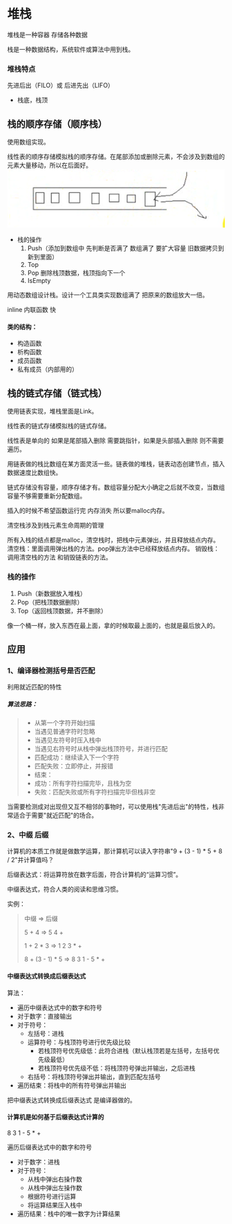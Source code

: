 # 堆栈

堆栈是一种容器  存储各种数据 

栈是一种数据结构，系统软件或算法中用到栈。

### 堆栈特点

先进后出（FILO）或 后进先出（LIFO）

- 栈底，栈顶

## 栈的顺序存储（顺序栈）
使用数组实现。

线性表的顺序存储模拟栈的顺序存储。在尾部添加或删除元素，不会涉及到数组的元素大量移动，所以在后面好。
![1892989-5f530e057ac5ffe0](assets/1892989-5f530e057ac5ffe0.png)

- 栈的操作
  1. Push（添加到数组中 先判断是否满了  数组满了 要扩大容量 旧数据拷贝到新到里面）
  2. Top
  3. Pop 删除栈顶数据，栈顶指向下一个
  4. IsEmpty

用动态数组设计栈。设计一个工具类实现数组满了 把原来的数组放大一倍。


inline 内联函数  快

#### 类的结构：

- 构造函数
- 析构函数
- 成员函数
- 私有成员（内部用的）

## 栈的链式存储（链式栈）

使用链表实现，堆栈里面是Link。

线性表的链式存储模拟栈的链式存储。

线性表是单向的 如果是尾部插入删除 需要跳指针，如果是头部插入删除 则不需要遍历。

用链表做的栈比数组在某方面灵活一些。链表做的堆栈，链表动态创建节点，插入数据速度比数组快。

链式存储没有容量，顺序存储才有。数组容量分配大小确定之后就不改变，当数组容量不够需要重新分配数组。

插入的时候不希望函数运行完 内存消失 所以要malloc内存。

清空栈涉及到栈元素生命周期的管理

所有入栈的结点都是malloc，清空栈时，把栈中元素弹出，并且释放结点内存。
清空栈：里面调用弹出栈的方法。pop弹出方法中已经释放结点内存。
销毁栈：调用清空栈的方法 和销毁链表的方法。

### 栈的操作

1. Push（新数据放入堆栈）
2. Pop（把栈顶数据删除）
3. Top（返回栈顶数据，并不删除）

像一个桶一样，放入东西在最上面，拿的时候取最上面的，也就是最后放入的。

## 应用

### 1、编译器检测括号是否匹配 

利用就近匹配的特性

##### 算法思路：

>- 从第一个字符开始扫描
>- 当遇见普通字符时忽略
>- 当遇见左符号时压入栈中
>- 当遇见右符号时从栈中弹出栈顶符号，并进行匹配
>  - 匹配成功：继续读入下一个字符
>  - 匹配失败：立即停止，并报错
>- 结束：
>  - 成功：所有字符扫描完毕，且栈为空
>  - 失败：匹配失败或所有字符扫描完毕但栈非空

当需要检测成对出现但又互不相邻的事物时，可以使用栈"先进后出"的特性，栈非常适合于需要"就近匹配"的场合。

### 2、中缀 后缀

计算机的本质工作就是做数学运算，那计算机可以读入字符串"9 + (3 - 1) * 5 + 8 / 2"并计算值吗？

后缀表达式：将运算符放在数字后面，符合计算机的“运算习惯”。

中缀表达式，符合人类的阅读和思维习惯。

实例：

>中缀 => 后缀
>
>5 + 4 => 5 4 +	
>
>1 + 2 * 3 => 1 2 3 * +
>
>8 + (3 - 1) * 5 => 8 3 1 - 5 * +

#### 中缀表达式转换成后缀表达式

算法：

- 遍历中缀表达式中的数字和符号
- 对于数字：直接输出
- 对于符号：
  - 左括号：进栈
  - 运算符号：与栈顶符号进行优先级比较
    - 若栈顶符号优先级低：此符合进栈（默认栈顶若是左括号，左括号优先级最低）
    - 若栈顶符号优先级不低：将栈顶符号弹出并输出，之后进栈
  - 右括号：将栈顶符号弹出并输出，直到匹配左括号
- 遍历结束：将栈中的所有符号弹出并输出

把中缀表达式转换成后缀表达式 是编译器做的。

#### 计算机是如何基于后缀表达式计算的

8 3 1 - 5 * +

遍历后缀表达式中的数字和符号

- 对于数字：进栈
- 对于符号：
  - 从栈中弹出右操作数
  - 从栈中弹出左操作数
  - 根据符号进行运算
  - 将运算结果压入栈中
- 遍历结果：栈中的唯一数字为计算结果
